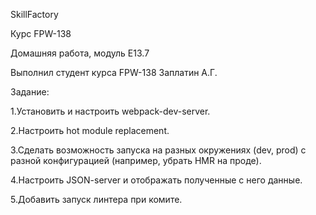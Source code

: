 SkillFactory

Курс FPW-138

Домашняя работа, модуль E13.7

Выполнил студент курса FPW-138 Заплатин А.Г.

Задание:

1.Установить и настроить webpack-dev-server.

2.Настроить hot module replacement.

3.Сделать возможность запуска на разных окружениях (dev, prod) c разной конфигурацией (например, убрать HMR на проде).

4.Настроить JSON-server и отображать полученные с него данные.

5.Добавить запуск линтера при комите.
